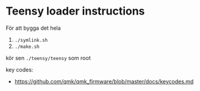 # Teensy loader instructions


För att bygga det hela

1. `./symlink.sh`
2. `./make.sh`

kör sen `./teensy/teensy` som root

key codes:

- https://github.com/qmk/qmk_firmware/blob/master/docs/keycodes.md
